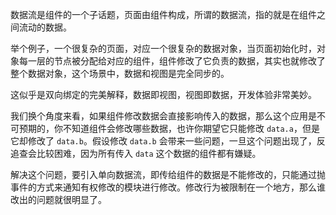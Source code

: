 数据流是组件的一个子话题，页面由组件构成，所谓的数据流，指的就是在组件之间流动的数据。

举个例子，一个很复杂的页面，对应一个很复杂的数据对象，当页面初始化时，对象每一层的节点被分配给对应的组件，组件修改了它负责的数据，其实也就修改了整个数据对象，这个场景中，数据和视图是完全同步的。

这似乎是双向绑定的完美解释，数据即视图，视图即数据，开发体验非常美妙。

我们换个角度来看，如果组件修改数据会直接影响传入的数据，那么这个应用是不可预期的，你不知道组件会修改哪些数据，也许你期望它只能修改 `data.a`，但是它却修改了 `data.b`。假设修改 `data.b` 会带来一些问题，一旦这个问题出现了，反追查会比较困难，因为所有传入 `data` 这个数据的组件都有嫌疑。

解决这个问题，要引入单向数据流，即传给组件的数据是不能修改的，只能通过抛事件的方式来通知有权修改的模块进行修改。修改行为被限制在一个地方，那么谁改出的问题就很明显了。

